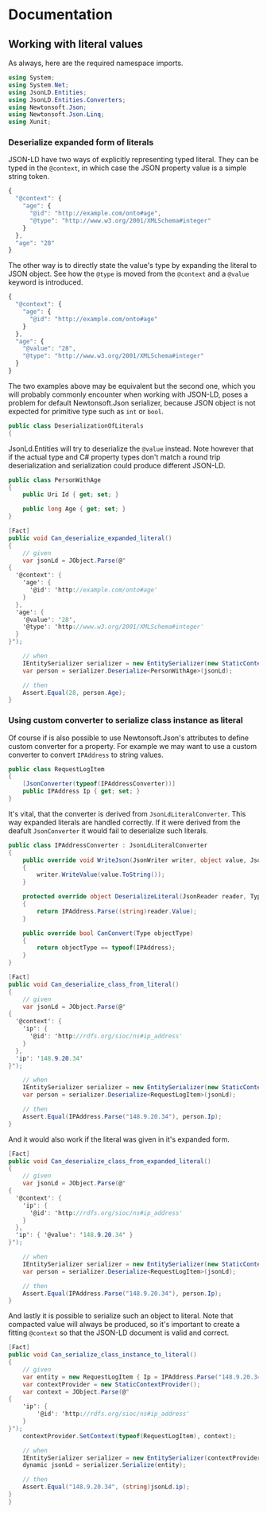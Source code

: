 # Documentation

## Working with literal values

As always, here are the required namespace imports.

``` c#
using System;
using System.Net;
using JsonLD.Entities;
using JsonLD.Entities.Converters;
using Newtonsoft.Json;
using Newtonsoft.Json.Linq;
using Xunit;
```

### Deserialize expanded form of literals

JSON-LD have two ways of explicitly representing typed literal. They can be typed in the `@context`, in which case the JSON property value is
a simple string token.

``` js
{
  "@context": {
    "age": {
      "@id": "http://example.com/onto#age",
      "@type": "http://www.w3.org/2001/XMLSchema#integer"  
    }
  },
  "age": "28"
}
```

The other way is to directly state the value's type by expanding the literal to JSON object. See how the `@type` is moved from the 
`@context` and a `@value` keyword is introduced.

``` js
{
  "@context": {
    "age": {
      "@id": "http://example.com/onto#age"
    }
  },
  "age": {
    "@value": "28",
    "@type": "http://www.w3.org/2001/XMLSchema#integer"
  }
}
```

The two examples above may be equivalent but the second one, which you will probably commonly encounter when working with JSON-LD, poses a
problem for default Newtonsoft.Json serializer, because JSON object is not expected for primitive type such as `int` or `bool`.

``` c#
public class DeserializationOfLiterals
{
```

JsonLd.Entities will try to deserialize the `@value` instead. Note however that if the actual type and C# property types don't match a
round trip deserialization and serialization could produce different JSON-LD.

``` c#
public class PersonWithAge
{
    public Uri Id { get; set; }

    public long Age { get; set; }
}

[Fact]
public void Can_deserialize_expanded_literal()
{
    // given
    var jsonLd = JObject.Parse(@"
{
  '@context': {
    'age': {
      '@id': 'http://example.com/onto#age'
    }
  },
  'age': {
    '@value': '28',
    '@type': 'http://www.w3.org/2001/XMLSchema#integer'
  }
}");

    // when
    IEntitySerializer serializer = new EntitySerializer(new StaticContextProvider());
    var person = serializer.Deserialize<PersonWithAge>(jsonLd);

    // then
    Assert.Equal(28, person.Age);
}
```

### Using custom converter to serialize class instance as literal

Of course if is also possible to use Newtonsoft.Json's attributes to define custom converter for a property. For example we may want to use
a custom converter to convert `IPAddress` to string values.

``` c#
public class RequestLogItem
{
    [JsonConverter(typeof(IPAddressConverter))]
    public IPAddress Ip { get; set; }   
}
```

It's vital, that the converter is derived from `JsonLdLiteralConverter`. This way expanded literals are handled correctly. If it were
derived from the deafult `JsonConverter` it would fail to deserialize such literals.

``` c#
public class IPAddressConverter : JsonLdLiteralConverter
{
    public override void WriteJson(JsonWriter writer, object value, JsonSerializer serializer)
    {
        writer.WriteValue(value.ToString());
    }

    protected override object DeserializeLiteral(JsonReader reader, Type objectType, JsonSerializer serializer)
    {
        return IPAddress.Parse((string)reader.Value);
    }

    public override bool CanConvert(Type objectType)
    {
        return objectType == typeof(IPAddress);
    }
}

[Fact]
public void Can_deserialize_class_from_literal()
{
    // given
    var jsonLd = JObject.Parse(@"
{
  '@context': {
    'ip': {
      '@id': 'http://rdfs.org/sioc/ns#ip_address'
    }
  },
  'ip': '148.9.20.34'
}");

    // when
    IEntitySerializer serializer = new EntitySerializer(new StaticContextProvider());
    var person = serializer.Deserialize<RequestLogItem>(jsonLd);

    // then
    Assert.Equal(IPAddress.Parse("148.9.20.34"), person.Ip);
}
```

And it would also work if the literal was given in it's expanded form.

``` c#
[Fact]
public void Can_deserialize_class_from_expanded_literal()
{
    // given
    var jsonLd = JObject.Parse(@"
{
  '@context': {
    'ip': {
      '@id': 'http://rdfs.org/sioc/ns#ip_address'
    }
  },
  'ip': { '@value': '148.9.20.34' }
}");

    // when
    IEntitySerializer serializer = new EntitySerializer(new StaticContextProvider());
    var person = serializer.Deserialize<RequestLogItem>(jsonLd);

    // then
    Assert.Equal(IPAddress.Parse("148.9.20.34"), person.Ip);
}
```

And lastly it is possible to serialize such an object to literal. Note that compacted value will always be produced, so it's important to
create a fitting `@context` so that the JSON-LD document is valid and correct.

``` c#
[Fact]
public void Can_serialize_class_instance_to_literal()
{
    // given
    var entity = new RequestLogItem { Ip = IPAddress.Parse("148.9.20.34") };
    var contextProvider = new StaticContextProvider();
    var context = JObject.Parse(@"
{
    'ip': {
        '@id': 'http://rdfs.org/sioc/ns#ip_address'
    }
}");
    contextProvider.SetContext(typeof(RequestLogItem), context);

    // when
    IEntitySerializer serializer = new EntitySerializer(contextProvider);
    dynamic jsonLd = serializer.Serialize(entity);

    // then
    Assert.Equal("148.9.20.34", (string)jsonLd.ip);
}
}
```

